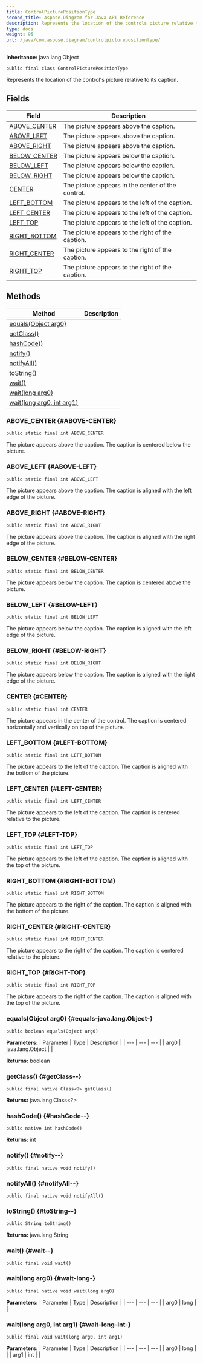 ```yaml
---
title: ControlPicturePositionType
second_title: Aspose.Diagram for Java API Reference
description: Represents the location of the controls picture relative to its caption.
type: docs
weight: 95
url: /java/com.aspose.diagram/controlpicturepositiontype/
---
```


**Inheritance:**
java.lang.Object
```
public final class ControlPicturePositionType
```

Represents the location of the control's picture relative to its caption.
## Fields

| Field | Description |
| --- | --- |
| [ABOVE_CENTER](#ABOVE-CENTER) | The picture appears above the caption. |
| [ABOVE_LEFT](#ABOVE-LEFT) | The picture appears above the caption. |
| [ABOVE_RIGHT](#ABOVE-RIGHT) | The picture appears above the caption. |
| [BELOW_CENTER](#BELOW-CENTER) | The picture appears below the caption. |
| [BELOW_LEFT](#BELOW-LEFT) | The picture appears below the caption. |
| [BELOW_RIGHT](#BELOW-RIGHT) | The picture appears below the caption. |
| [CENTER](#CENTER) | The picture appears in the center of the control. |
| [LEFT_BOTTOM](#LEFT-BOTTOM) | The picture appears to the left of the caption. |
| [LEFT_CENTER](#LEFT-CENTER) | The picture appears to the left of the caption. |
| [LEFT_TOP](#LEFT-TOP) | The picture appears to the left of the caption. |
| [RIGHT_BOTTOM](#RIGHT-BOTTOM) | The picture appears to the right of the caption. |
| [RIGHT_CENTER](#RIGHT-CENTER) | The picture appears to the right of the caption. |
| [RIGHT_TOP](#RIGHT-TOP) | The picture appears to the right of the caption. |
## Methods

| Method | Description |
| --- | --- |
| [equals(Object arg0)](#equals-java.lang.Object-) |  |
| [getClass()](#getClass--) |  |
| [hashCode()](#hashCode--) |  |
| [notify()](#notify--) |  |
| [notifyAll()](#notifyAll--) |  |
| [toString()](#toString--) |  |
| [wait()](#wait--) |  |
| [wait(long arg0)](#wait-long-) |  |
| [wait(long arg0, int arg1)](#wait-long-int-) |  |
### ABOVE_CENTER {#ABOVE-CENTER}
```
public static final int ABOVE_CENTER
```


The picture appears above the caption. The caption is centered below the picture.

### ABOVE_LEFT {#ABOVE-LEFT}
```
public static final int ABOVE_LEFT
```


The picture appears above the caption. The caption is aligned with the left edge of the picture.

### ABOVE_RIGHT {#ABOVE-RIGHT}
```
public static final int ABOVE_RIGHT
```


The picture appears above the caption. The caption is aligned with the right edge of the picture.

### BELOW_CENTER {#BELOW-CENTER}
```
public static final int BELOW_CENTER
```


The picture appears below the caption. The caption is centered above the picture.

### BELOW_LEFT {#BELOW-LEFT}
```
public static final int BELOW_LEFT
```


The picture appears below the caption. The caption is aligned with the left edge of the picture.

### BELOW_RIGHT {#BELOW-RIGHT}
```
public static final int BELOW_RIGHT
```


The picture appears below the caption. The caption is aligned with the right edge of the picture.

### CENTER {#CENTER}
```
public static final int CENTER
```


The picture appears in the center of the control. The caption is centered horizontally and vertically on top of the picture.

### LEFT_BOTTOM {#LEFT-BOTTOM}
```
public static final int LEFT_BOTTOM
```


The picture appears to the left of the caption. The caption is aligned with the bottom of the picture.

### LEFT_CENTER {#LEFT-CENTER}
```
public static final int LEFT_CENTER
```


The picture appears to the left of the caption. The caption is centered relative to the picture.

### LEFT_TOP {#LEFT-TOP}
```
public static final int LEFT_TOP
```


The picture appears to the left of the caption. The caption is aligned with the top of the picture.

### RIGHT_BOTTOM {#RIGHT-BOTTOM}
```
public static final int RIGHT_BOTTOM
```


The picture appears to the right of the caption. The caption is aligned with the bottom of the picture.

### RIGHT_CENTER {#RIGHT-CENTER}
```
public static final int RIGHT_CENTER
```


The picture appears to the right of the caption. The caption is centered relative to the picture.

### RIGHT_TOP {#RIGHT-TOP}
```
public static final int RIGHT_TOP
```


The picture appears to the right of the caption. The caption is aligned with the top of the picture.

### equals(Object arg0) {#equals-java.lang.Object-}
```
public boolean equals(Object arg0)
```




**Parameters:**
| Parameter | Type | Description |
| --- | --- | --- |
| arg0 | java.lang.Object |  |

**Returns:**
boolean
### getClass() {#getClass--}
```
public final native Class<?> getClass()
```




**Returns:**
java.lang.Class<?>
### hashCode() {#hashCode--}
```
public native int hashCode()
```




**Returns:**
int
### notify() {#notify--}
```
public final native void notify()
```




### notifyAll() {#notifyAll--}
```
public final native void notifyAll()
```




### toString() {#toString--}
```
public String toString()
```




**Returns:**
java.lang.String
### wait() {#wait--}
```
public final void wait()
```




### wait(long arg0) {#wait-long-}
```
public final native void wait(long arg0)
```




**Parameters:**
| Parameter | Type | Description |
| --- | --- | --- |
| arg0 | long |  |

### wait(long arg0, int arg1) {#wait-long-int-}
```
public final void wait(long arg0, int arg1)
```




**Parameters:**
| Parameter | Type | Description |
| --- | --- | --- |
| arg0 | long |  |
| arg1 | int |  |

